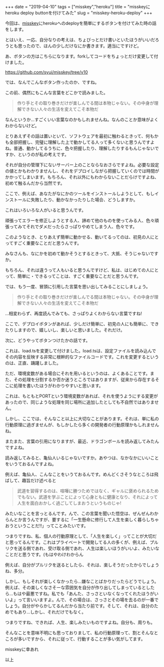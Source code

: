 +++
date = "2019-04-10"
tags = ["misskey","heroku"]
title = "misskeyにheroku deploy buttonを付けてみた"
slug = "misskey-heroku-deploy"
+++

今回は、[misskey](https://github.com/syuilo/misskey)にherokuへのdeployを簡単にするボタンを付けてみた時の話をします。

とはいえ、一応、自分なりの考えは、ちょびっとだけ書いといたほうがいいだろうとも思ったので、ほんの少しだけなにか書きます。適当にですけど。

あ、ボタンの方はこちらになります。forkしてコードをちょっとだけ変更して付けました。

https://github.com/syui/misskey/tree/v10

では、なんでこんなボタン作ったのか、ですね。

この前、偶然にもこんな言葉をどこかで読みました。

> 作り手とその取り巻きだけが楽しんでる間は本物じゃない。その中身が理解できない人々の生活を変えてこそ本物だ

なんというか...すごくいい言葉なのかもしれませんね。なんのことか意味がよくわからないけど。

とりあえずその話は置いといて、ソフトウェアを最初に触わるときって、何もかも全部把握し、完璧に理解した上で動かしてる人って多くないと思うんですよね。普通、動かしてるうちに、色々把握したり、理解したりするもんじゃないですか、というのが私の考えです。

それが自分の管理下にないサーバー上のことならなおさらですよね。必要な設定の値とかもわかりませんし、それをデプロイしながら把握していくのでは時間がかかってしまいます。もちろん、それ以外にもわからないことだらけですよね、初めて触るんだから当然です。

ここで、例えば、あなたがなにかのツールをインストールしようとして、もしインストールに失敗したり、動かなかったりした場合、どうしますか。

これはいろいろな人がいると思うんです。

頑張ってエラーを修正しようとする人、諦めて他のものを使ってみる人、色々頑張ってみてそれでダメだったらさっぱりやめてしまう人、色々です。

このようなとき、とりあえず簡単に動かせる、動いてるってのは、初見の人にとってすごく重要なことだと思うんです。

みなさんも、なにかを初めて動かそうとするときって、大抵、そうじゃないですか。

もちろん、それは違うって人もいると思うんですけど、私は、はじめての人にとって、簡単に・できるってことは、すごく重要なことだと思うんです。

では、もう一度、冒頭に引用した言葉を思い出してみることにしましょう。

> 作り手とその取り巻きだけが楽しんでる間は本物じゃない。その中身が理解できない人々の生活を変えてこそ本物だ

...相変わらず、再度読んでみても、さっぱりよくわからない言葉ですね!

ここで、デプロイボタンがあれば、少しだけ簡単に、初見の人にも簡単に、できたりしますので、嬉しいし、楽しいと思いました。それだけ。

次に、どうやってボタンつけたかの話です。

これは、load.tsを変更して付けました。load.tsは、設定ファイルを読み込んでその内容を反映する非常に根幹的なファイルコードです。これを変更するというのは、正直、躊躇しました。

ただ、環境変数がある場合にそれを用いるというのは、よくあることです。また、その処理を分割するか否か迷うところではありますが、従来から存在するそこに処理を書いたほうがわかりやすいと思います。

これは、もともとPORTという環境変数があれば、それを使うようにする変更があったので、同じような処理を同じ場所に追加したとしても不自然ではありません。

しかし、ここでは、そんなこと以上に大切なことがあります。それは、単に私の行動原理に過ぎませんが、もしかしたら多くの開発者の行動原理かもしれませんね。

またまた、言葉の引用になりますが、最近、ドラゴンボールを読み返してみたんですよね。

読み返してみると、亀仙人いるじゃないですか。あやつは、なかなかにいいことをいうておるんですよね。

例えば、亀仙人、こんなことをいうておるんです。めんどくさそうなところは飛ばして、趣旨だけ述べると

> 武道を習得するのは、喧嘩に勝つためではなく、ギャルに褒められるためでもない。武道を学ぶことによって心身ともに健康となり、それによって人生を面白おかしく過ごしてしまおうというものじゃ!

みたいなことを言っとるんです。んで、この言葉を聞いた悟空は、ぜんぜんわからんとか言うんですが、要するに「一生懸命に修行して人生を楽しく暮らしちゃおうということだ!!」ってことみたいです。

つまりですね、私、個人の行動原理として、「人生を楽しく」ってことが大切だと思ってるんです。これはプライベートで開発してる人の多くが、例えば、プルリクを送る側であれ、受け取る側であれ、人生は楽しいほうがいいよ、みたいなことだと思うです。(もはやわけわからん

例えば、自分がプルリクを送るとしたら、それは、楽しそうだったからでしょうね、多分。

しかし、もしそれが楽しくなかったら...嫌なことばかりだったらどうでしょう。例えば、その楽しくなさそーな雰囲気を自分が作り出してしまっているとしたら...もはや最悪ですね。私でも「あんた、さっさといなくなってくれたほうがいいよ」って言いいますよ。んで、その場合は、さっさとその場を去るのが一番でしょう。自分がやらかしてるんだから当たり前です。そして、それは、自分のためでもあり...しかし、それだけでもなく。

つまりですね、できれば、人生、楽しみたいものですよね。自分も、周りも。

そんなことを意味不明にも思っておりまして、私の行動原理って、割とそんなところが多いですから、それに従って、行動することが多い気がしてます。

misskeyに幸あれ

以上
